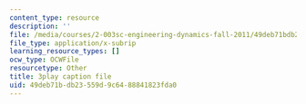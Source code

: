 ```yaml
---
content_type: resource
description: ''
file: /media/courses/2-003sc-engineering-dynamics-fall-2011/49deb71bdb23559d9c6488841823fda0_zNCBDrnT05E.vtt
file_type: application/x-subrip
learning_resource_types: []
ocw_type: OCWFile
resourcetype: Other
title: 3play caption file
uid: 49deb71b-db23-559d-9c64-88841823fda0
---
```

